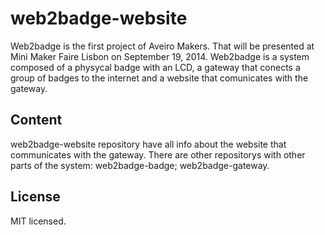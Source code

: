 web2badge-website
=================

Web2badge is the first project of Aveiro Makers. That will be presented at Mini Maker Faire Lisbon on September 19, 2014.
Web2badge is a system composed of a physycal badge with an LCD, a gateway that conects a group of badges to the internet and a website that comunicates with the gateway.

Content
-------
web2badge-website repository have all info about the website that communicates with the gateway. 
There are other repositorys with other parts of the system: web2badge-badge; web2badge-gateway.

License
-------
MIT licensed.
